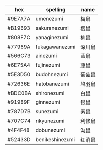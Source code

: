 hex     | spelling        | name
---     | ---             | ---
#9E7A7A | umenezumi       | 梅鼠
#B19693 | sakuranezumi    | 樱鼠
#808F7C | yanaginezumi    | 柳鼠
#77969A | fukagawanezumi  | 深川鼠
#566C73 | ainezumi        | 蓝鼠
#6E75A4 | fujinezumi      | 藤鼠
#5E3D50 | budohnezumi     | 葡萄鼠
#72636E | hatobanezumi    | 鸠羽鼠
#BDC0BA | shironezumi     | 白鼠
#91989F | ginnezumi       | 银鼠
#787D7B | sunezumi        | 素鼠
#707C74 | rikyunezumi     | 利修鼠
#4F4F48 | dobunezumi      | 沟鼠
#52433D | benikeshinezumi | 红消鼠